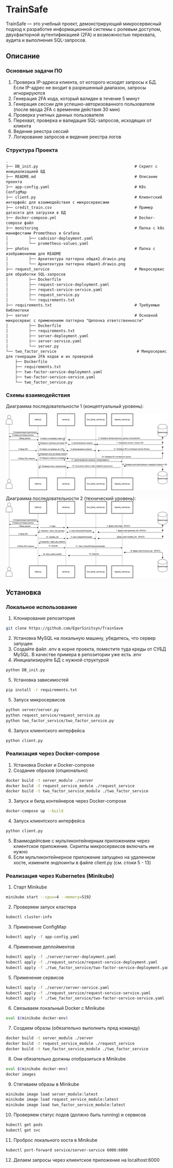 # TrainSafe
TrainSafe — это учебный проект, демонстрирующий микросервисный подход к разработке информационной системы с ролевым доступом, двухфакторной аутентификацией (2FA) и возможностью перехвата, аудита и выполнения SQL-запросов.


## Описание

### Основные задачи ПО
1.	Проверка IP-адреса клиента, от которого исходят запросы к БД. Если IP-адрес не входит в разрешенный диапазон, запросы игнорируются
2.	Генерация 2FA кода, который валиден в течение 5 минут
3.	Генерация сессии для успешно-авторизованного пользователя (после ввода 2FA с временем действия 30 мин)
4.	Проверка учетных данных пользователя
5.	Перехват, проверка и валидация SQL-запросов, исходящих от клиента
5.	Ведение реестра сессий
6.	Логирование запросов и ведение реестра логов

### Структура Проекта
    .
    ├── DB_init.py                                          # Скрипт с инициализацией БД
    ├── README.md                                           # Описание проекта
    ├── app-config.yaml                                     # K8s ConfigMap
    ├── client.py                                           # Клиентский интерфейс для взаимодействия с микросервисами
    ├── credit_train.csv                                    # Пример датасета для загрузки в БД 
    ├── docker-compose.yml                                  # Docker-compose файл
    ├── monitoring                                          # Папка с k8s манифестами Prometheus и Grafana
    │         ├── cadvisor-deployment.yaml
    │         └── prometheus-values.yaml
    ├── photos                                              # Папка с изображениями для README
    │         ├── Архитектура паттерна общая2.drawio.png
    │         └── Архитектура паттерна общая3.drawio.png
    ├── request_service                                     # Микросервис для обработки SQL-запросов
    │         ├── Dockerfile
    │         ├── request-service-deployment.yaml
    │         ├── request-service-service.yaml
    │         ├── request_service.py
    │         └── requirements.txt
    ├── requirements.txt                                    # Требуемые библиотеки
    ├── server                                              # Основной микросервис с применением паттерна "Цепочка ответственности"
    │         ├── Dockerfile
    │         ├── requirements.txt
    │         ├── server-deployment.yaml
    │         ├── server-service.yaml
    │         └── server.py
    └── two_factor_service                                   # Микросервис для генерации 2FA кодов и их проверкой
        ├── Dockerfile
        ├── requirements.txt
        ├── two-factor-service-deployment.yaml
        ├── two-factor-service-service.yaml
        └── two_factor_service.py


### Схемы взаимодействия
Диаграмма последовательности 1 (концептуальный уровень):

![Архитектура паттерна 1](photos/pattern_uml_1.png)

Диаграмма последовательности 2 (технический уровень):
![Архитектура паттерна 2](photos/pattern_uml_2.png)

## Установка

### Локальное использование
1. Клонирование репозитория
```bash
git clone https://github.com/EgorSinitsyn/TrainSave
```
2. Установка MySQL на локальную машину, убедитесь, что сервер запущен
3. Создайте файл .env в корне проекта, поместите туда креды от СУБД MySQL. В качестве примера в репозитории уже есть .env
4. Инициализируйте БД с нужной структурой 
```bash
python DB_init.py
```
5. Установка зависимостей
```bash
pip install -r requirements.txt
```
5. Запуск микросервисов
```bash
python server/server.py
python request_service/request_service.py
python two_factor_service/two_factor_service.py
```
6. Запуск клиентского интерфейса
```bash
python client.py
```


### Реализация через Docker-compose
1. Установка Docker и Docker-compose
2. Создание образов (опционально)
```bash
docker build -t server_module ./server
docker build -t request_service_module ./request_service
docker build -t two_factor_service_module ./two_factor_service
```
3. Запуск и билд контейнеров через Docker-compose
```bash
docker-compose up --build
```
4. Запуск клиентского интерфейса
```bash
python client.py
```
5. Взаимодейтсвие с мультиконтейнерным приложением через клиентское приложение. Скрипты микросервисов включать не нужно
6. Если мультиконтейнерное приложение запущено на удаленном хосте, измените эндпоинты в файле client.py (см. стоки 5 - 13)


### Реализация через Kubernetes (Minikube)
1. Старт Minikube
```bash
minikube start --cpus=4 --memory=5192
```
2. Проверяем запуск кластера
```bash
kubectl cluster-info
```
3. Применение ConfigMap
```bash
kubectl apply -f app-config.yaml
```
4. Применение деплойментов
```bash
kubectl apply -f ./server/server-deployment.yaml
kubectl apply -f ./request_service/request-service-deployment.yaml
kubectl apply -f ./two_factor_service/two-factor-service-deployment.yaml
```
5. Применение сервисов
```bash
kubectl apply -f ./server/server-service.yaml
kubectl apply -f ./request_service/request-service-service.yaml
kubectl apply -f ./two_factor_service/two-factor-service-service.yaml
```
6. Связываем локальный Docker с Minikube
```bash
eval $(minikube docker-env)
```
7. Создаем образы (обязательно выполнить пред команду)
```bash
docker build -t server_module ./server
docker build -t request_service_module ./request_service
docker build -t two_factor_service_module ./two_factor_service
```
8. Они обязательно должны отобразиться в Minikube
```bash
eval $(minikube docker-env)
docker images
```
9. Стягиваем образы в Minikube
```bash
minikube image load server_module:latest                                              
minikube image load request_service_module:latest
minikube image load two_factor_service_module:latest
```
10. Проверяем статус подов (должно быть running) и сервисов
```bash
kubectl get pods
kubectl get svc
```
11. Проброс локального хоста в Minikube
```bash
kubectl port-forward service/server-service 6000:6000
```
12. Делаем запросы через клиентское приложение на localhost:6000
